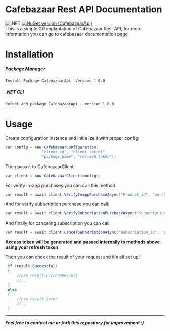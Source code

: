 # Cafebazaar Rest API Documentation 
![.NET](https://github.com/mabolhasani/Cafebazaar/workflows/.NET/badge.svg)
[![NuGet version (CafebazaarApi)](https://img.shields.io/nuget/v/CafebazaarApi.svg)](https://www.nuget.org/packages/CafebazaarApi/)\
This is a simple C# implantation of Cafebazaar Rest API,
for more information you can go to cafebazaar documentation [page](https://developers.cafebazaar.ir/en/docs/developer-api-v2-introduction/developer-api-v2-getting-started/) 

# Installation 
##### Package Manager
```
Install-Package CafebazaarApi -Version 1.0.0
```
##### .NET CLI
```
dotnet add package CafebazaarApi --version 1.0.0
```

# Usage 
Create configuration instance and initialize it with proper config:
```csharp
var config = new CafebazaarConfiguration(
                "client_id", "client_secret"
                "package_name", "refresh_token");
```
Then pass it to CafebazaarClient:
```csharp
var client = new CafebazaarClient(config);
```
For verify in-app purchases you can call this method:
```csharp
var result = await client.VerifyInappPurchaseAsync("Product_id", "purchase_token");
```
And for verify subscription purchase you can call:
```csharp
var result = await client.VerifySubscriptionPurchaseAsync("subscription_id", "purchase_token");
```
And finally for canceling subscription you can call:
```csharp
var result = await client.CancelSubscriptionAsync("subscription_id", "purchase_token");
```
**Access token will be generated and passed internally to methods above using your refresh token** 

Then you can check the result of your request and it's all set up!
```csharp
 if (result.Successful)
 {
	 //use result.PurchaseResult
	 //...
 }
 else
 {
	 //use result.Error
	 //...
 }
```
---
***Feel free to contact me or fork this repository for improvement :)***
